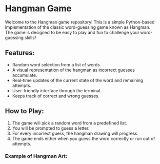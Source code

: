 
# Hangman Game

Welcome to the Hangman game repository! This is a simple Python-based implementation of the classic word-guessing game known as Hangman. The game is designed to be easy to play and fun to challenge your word-guessing skills!

## Features:
- Random word selection from a list of words.
- A visual representation of the hangman as incorrect guesses accumulate.
- Real-time updates of the current state of the word and remaining attempts.
- User-friendly interface through the terminal.
- Keeps track of correct and wrong guesses.

## How to Play:
1. The game will pick a random word from a predefined list.
2. You will be prompted to guess a letter.
3. For every incorrect guess, the hangman drawing will progress.
4. The game ends either when you guess the word correctly or run out of attempts.

### Example of Hangman Art:
